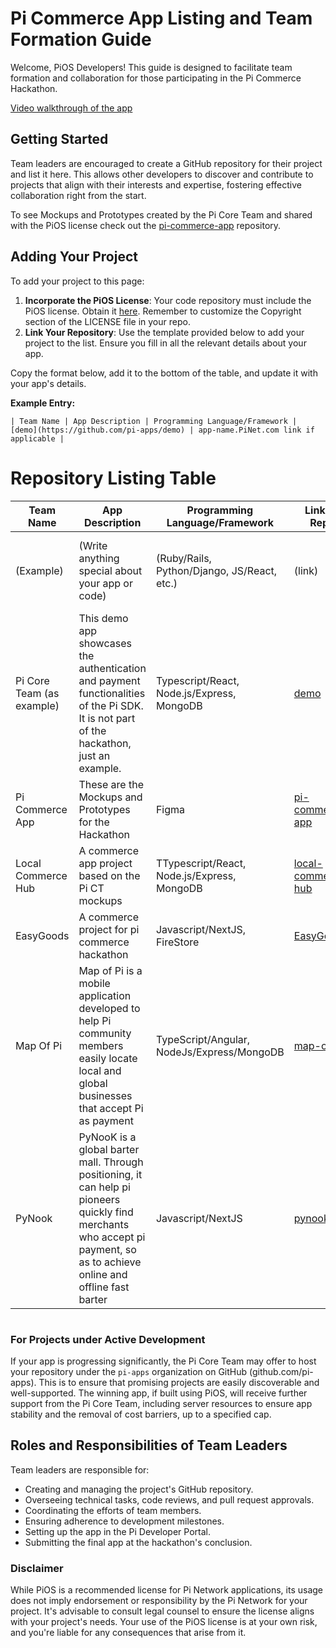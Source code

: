 # Pi Commerce App Listing and Team Formation Guide

Welcome, PiOS Developers! This guide is designed to facilitate team formation and collaboration for those participating in the Pi Commerce Hackathon.

[Video walkthrough of the app](http://www.youtube.com/watch?v=_Uu8ccbqEcA)

## Getting Started
Team leaders are encouraged to create a GitHub repository for their project and list it here. This allows other developers to discover and contribute to projects that align with their interests and expertise, fostering effective collaboration right from the start.

To see Mockups and Prototypes created by the Pi Core Team and shared with the PiOS license check out the [pi-commerce-app](https://github.com/pi-apps/pi-commerce-app) repository. 

## Adding Your Project
To add your project to this page:
1. **Incorporate the PiOS License**: Your code repository must include the PiOS license. Obtain it [here](https://github.com/pi-apps/PiOS/blob/main/LICENSE). Remember to customize the Copyright section of the LICENSE file in your repo.
2. **Link Your Repository**: Use the template provided below to add your project to the list. Ensure you fill in all the relevant details about your app.

Copy the format below, add it to the bottom of the table, and update it with your app's details.

**Example Entry:**

```
| Team Name | App Description | Programming Language/Framework | [demo](https://github.com/pi-apps/demo) | app-name.PiNet.com link if applicable |
```


# Repository Listing Table

| **Team Name** | **App Description** | **Programming Language/Framework** | **Link To Repo** | **PiNet Link** (to try app) |
|-----------|-----------------|------------------------------------|------------------|-------------------------------------|
| (Example) | (Write anything special about your app or code)  | (Ruby/Rails, Python/Django, JS/React, etc.)        | (link)                          | (Pi Apps can now get free ___.pinet.com domains that work on any browser)             |
| Pi Core Team (as example) | This demo app showcases the authentication and payment functionalities of the Pi SDK. It is not part of the hackathon, just an example. | Typescript/React, Node.js/Express, MongoDB | [demo](https://github.com/pi-apps/demo) | [Fireside](http://fireside.pinet.com) (as example) | [pi://demo.pi](pi://demo.pi) | N/A |
| Pi Commerce App | These are the Mockups and Prototypes for the Hackathon | Figma | [pi-commerce-app](https://github.com/pi-apps/pi-commerce-app)| N/A | N/A | N/A |
| Local Commerce Hub | A commerce app project based on the Pi CT mockups | TTypescript/React, Node.js/Express, MongoDB | [local-commerce-hub](https://github.com/pi-apps/local-commerce-hub)| N/A | N/A | N/A |
| EasyGoods | A commerce project for pi commerce hackathon | Javascript/NextJS, FireStore | [EasyGoods](https://github.com/0205miss/EasyGoods) | [EasyGoods](https://easygoods5604.pinet.com) |
| Map Of Pi | Map of Pi is a mobile application developed to help Pi community members easily locate local and global businesses that accept Pi as payment | TypeScript/Angular, NodeJs/Express/MongoDB | [map-of-pi](https://github.com/swoocn/map-of-pi) | [Map Of Pi](https://mapofpi9975.pinet.com) |
| PyNook | PyNooK is a global barter mall. Through positioning, it can help pi pioneers quickly find merchants who accept pi payment, so as to achieve online and offline fast barter | Javascript/NextJS | [pynook](https://github.com/picnty/pynook) | [PyNook](https://pynook7269.pinet.com) |
  
#

### For Projects under Active Development
If your app is progressing significantly, the Pi Core Team may offer to host your repository under the `pi-apps` organization on GitHub (github.com/pi-apps). This is to ensure that promising projects are easily discoverable and well-supported. The winning app, if built using PiOS, will receive further support from the Pi Core Team, including server resources to ensure app stability and the removal of cost barriers, up to a specified cap.


## Roles and Responsibilities of Team Leaders
Team leaders are responsible for:
- Creating and managing the project's GitHub repository.
- Overseeing technical tasks, code reviews, and pull request approvals.
- Coordinating the efforts of team members.
- Ensuring adherence to development milestones.
- Setting up the app in the Pi Developer Portal.
- Submitting the final app at the hackathon's conclusion.

### Disclaimer
While PiOS is a recommended license for Pi Network applications, its usage does not imply endorsement or responsibility by the Pi Network for your project. It's advisable to consult legal counsel to ensure the license aligns with your project's needs. Your use of the PiOS license is at your own risk, and you're liable for any consequences that arise from it.



